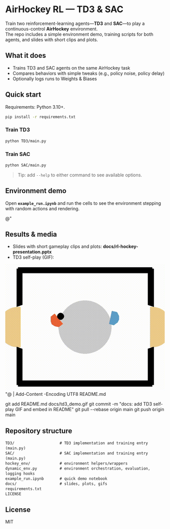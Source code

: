 # AirHockey RL — TD3 & SAC

Train two reinforcement-learning agents—**TD3** and **SAC**—to play a continuous-control **AirHockey** environment.  
The repo includes a simple environment demo, training scripts for both agents, and slides with short clips and plots.

## What it does
- Trains TD3 and SAC agents on the same AirHockey task
- Compares behaviors with simple tweaks (e.g., policy noise, policy delay)
- Optionally logs runs to Weights & Biases

## Quick start
Requirements: Python 3.10+.

```bash
pip install -r requirements.txt
```

### Train TD3
```bash
python TD3/main.py
```

### Train SAC
```bash
python SAC/main.py
```

> Tip: add `--help` to either command to see available options.

## Environment demo
Open **`example_run.ipynb`** and run the cells to see the environment stepping with random actions and rendering.

@"
## Results & media
- Slides with short gameplay clips and plots: **docs/rl-hockey-presentation.pptx**
- TD3 self-play (GIF):

![TD3 self-play](docs/td3_demo.gif)
"@ | Add-Content -Encoding UTF8 README.md

git add README.md docs/td3_demo.gif
git commit -m "docs: add TD3 self-play GIF and embed in README"
git pull --rebase origin main
git push origin main

## Repository structure
```
TD3/                    # TD3 implementation and training entry (main.py)
SAC/                    # SAC implementation and training entry (main.py)
hockey_env/             # environment helpers/wrappers
dynamic_env.py          # environment orchestration, evaluation, logging hooks
example_run.ipynb       # quick demo notebook
docs/                   # slides, plots, gifs
requirements.txt
LICENSE
```

## License
MIT

